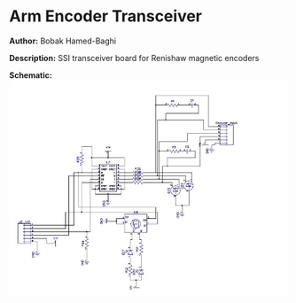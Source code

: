 # Arm Encoder Transceiver

__Author:__ Bobak Hamed-Baghi

__Description:__ SSI transceiver board for Renishaw magnetic encoders

__Schematic:__ ![](arm-encoder-transceiver-ssi_sch_s1.jpg)
